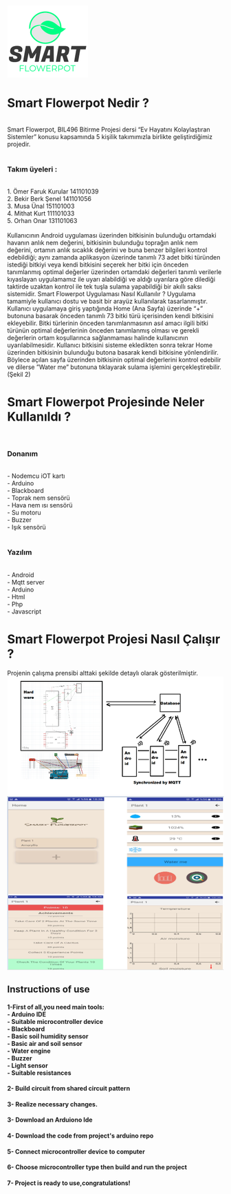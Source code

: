 ﻿
<img src="https://github.com/Smart-flowerpot/Smart-Flowerpot-Arduino/blob/master/Alternatif_Logo.png" />

<h1>Smart Flowerpot Nedir ?</h1>
<br>
Smart Flowerpot, BIL496 Bitirme Projesi dersi “Ev Hayatını Kolaylaştıran Sistemler” konusu kapsamında 5 kişilik takımımızla birlikte geliştirdiğimiz projedir.
<br>
<br>
<h3>Takım üyeleri :</h3>
<br>
1. Ömer Faruk Kurular 141101039
<br>
2. Bekir Berk Şenel 141101056
<br>
3. Musa Ünal 151101003
<br>
4. Mithat Kurt 111101033
<br>
5. Orhan Onar 131101063
<br>
<br>
Kullanıcının Android uygulaması üzerinden bitkisinin bulunduğu ortamdaki havanın anlık nem değerini, bitkisinin bulunduğu toprağın anlık nem değerini, ortamın anlık sıcaklık değerini ve buna benzer bilgileri kontrol edebildiği; aynı zamanda aplikasyon üzerinde tanımlı 73 adet bitki türünden istediği bitkiyi veya kendi bitkisini seçerek her bitki için önceden tanımlanmış optimal değerler üzerinden ortamdaki değerleri tanımlı verilerle kıyaslayan uygulamamız ile uyarı alabildiği ve aldığı uyarılara göre dilediği taktirde uzaktan kontrol ile tek tuşla sulama yapabildiği bir akıllı saksı sistemidir.
Smart Flowerpot Uygulaması Nasıl Kullanılır ?
Uygulama tamamiyle kullanıcı dostu ve basit bir arayüz kullanılarak tasarlanmıştır. Kullanıcı uygulamaya giriş yaptığında Home (Ana Sayfa) üzerinde “+” butonuna basarak önceden tanımlı 73 bitki türü içerisinden kendi bitkisini ekleyebilir. Bitki türlerinin önceden tanımlanmasının asıl amacı ilgili bitki türünün optimal değerlerinin önceden tanımlanmış olması ve gerekli değerlerin ortam koşullarınca sağlanmaması halinde kullanıcının uyarılabilmesidir. Kullanıcı bitkisini sisteme ekledikten sonra tekrar Home üzerinden bitkisinin bulunduğu butona basarak kendi bitkisine yönlendirilir. Böylece açılan sayfa üzerinden bitkisinin optimal değerlerini kontrol edebilir ve dilerse ”Water me” butonuna tıklayarak sulama işlemini gerçekleştirebilir. (Şekil 2)

<h1>Smart Flowerpot Projesinde Neler Kullanıldı ?</h1>
<br>
<h3>Donanım</h3>
<br>
- Nodemcu iOT kartı
<br>
- Arduino
<br>
- Blackboard
<br>
- Toprak nem sensörü
<br>
- Hava nem ısı sensörü
<br>
- Su motoru
<br>
- Buzzer
<br>
- Işık sensörü
<br>
<br>
<h3>Yazılım</h3>
<br>
- Android
<br>
- Mqtt server
<br>
- Arduino
<br>
- Html
<br>
- Php
<br>
- Javascript
<br>
<h1>Smart Flowerpot Projesi Nasıl Çalışır ?</h1>
Projenin çalışma prensibi alttaki şekilde detaylı olarak gösterilmiştir.


<img src="https://github.com/Smart-flowerpot/Smart-Flowerpot-Arduino/blob/master/Schema1.png" />
<img src="https://github.com/Smart-flowerpot/Smart-Flowerpot-Arduino/blob/master/Overall.png" />

<h2> Instructions of use </h2>

<h4>1-First of all,you need main tools:
 <br>
- Arduino IDE
 <br>
- Suitable  microcontroller device
 <br>
- Blackboard
 <br>
- Basic soil humidity sensor
 <br>
- Basic air and soil sensor
 <br>
- Water engine
 <br>
- Buzzer
 <br>
- Light sensor
 <br>
- Suitable resistances 
 <br>
<h4> 2- Build circuit from shared circuit pattern</h4>
<h4> 3- Realize necessary changes. </h4>
<h4> 3- Download an Arduiono Ide </h4>
<h4> 4- Download  the code from project's arduino repo </h4>
<h4> 5- Connect microcontroller device to computer </h4>
<h4> 6- Choose  microcontroller type then build and run the project </h4>
<h4> 7- Project is ready to use,congratulations! </h4>

